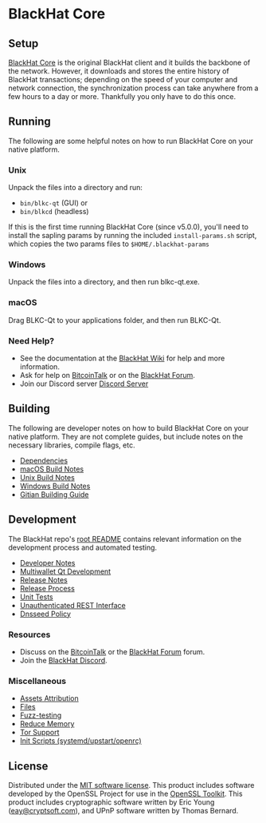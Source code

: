 BlackHat Core
=============

Setup
---------------------
[BlackHat Core](http://blackhatco.in/) is the original BlackHat client and it builds the backbone of the network. However, it downloads and stores the entire history of BlackHat transactions; depending on the speed of your computer and network connection, the synchronization process can take anywhere from a few hours to a day or more. Thankfully you only have to do this once.

Running
---------------------
The following are some helpful notes on how to run BlackHat Core on your native platform.

### Unix

Unpack the files into a directory and run:

- `bin/blkc-qt` (GUI) or
- `bin/blkcd` (headless)

If this is the first time running BlackHat Core (since v5.0.0), you'll need to install the sapling params by running the included `install-params.sh` script, which copies the two params files to `$HOME/.blackhat-params`

### Windows

Unpack the files into a directory, and then run blkc-qt.exe.

### macOS

Drag BLKC-Qt to your applications folder, and then run BLKC-Qt.

### Need Help?

* See the documentation at the [BlackHat Wiki](https://github.com/BlackHatCoin/BlackHatWallet/wiki)
for help and more information.
* Ask for help on [BitcoinTalk](https://bitcointalk.org/index.php?topic=5327111) or on the [BlackHat Forum](http://forum.blackhatco.in/).
* Join our Discord server [Discord Server](https://blackhatco.in/discord/)

Building
---------------------
The following are developer notes on how to build BlackHat Core on your native platform. They are not complete guides, but include notes on the necessary libraries, compile flags, etc.

- [Dependencies](dependencies.md)
- [macOS Build Notes](build-osx.md)
- [Unix Build Notes](build-unix.md)
- [Windows Build Notes](build-windows.md)
- [Gitian Building Guide](gitian-building.md)

Development
---------------------
The BlackHat repo's [root README](/README.md) contains relevant information on the development process and automated testing.

- [Developer Notes](developer-notes.md)
- [Multiwallet Qt Development](multiwallet-qt.md)
- [Release Notes](release-notes.md)
- [Release Process](release-process.md)
- [Unit Tests](unit-tests.md)
- [Unauthenticated REST Interface](REST-interface.md)
- [Dnsseed Policy](dnsseed-policy.md)

### Resources
* Discuss on the [BitcoinTalk](https://bitcointalk.org/index.php?topic=5327111) or the [BlackHat Forum](http://forum.blackhatco.in/) forum.
* Join the [BlackHat Discord](https://blackhatco.in/discord/).

### Miscellaneous
- [Assets Attribution](assets-attribution.md)
- [Files](files.md)
- [Fuzz-testing](fuzzing.md)
- [Reduce Memory](reduce-memory.md)
- [Tor Support](tor.md)
- [Init Scripts (systemd/upstart/openrc)](init.md)

License
---------------------
Distributed under the [MIT software license](/COPYING).
This product includes software developed by the OpenSSL Project for use in the [OpenSSL Toolkit](https://www.openssl.org/). This product includes
cryptographic software written by Eric Young ([eay@cryptsoft.com](mailto:eay@cryptsoft.com)), and UPnP software written by Thomas Bernard.
